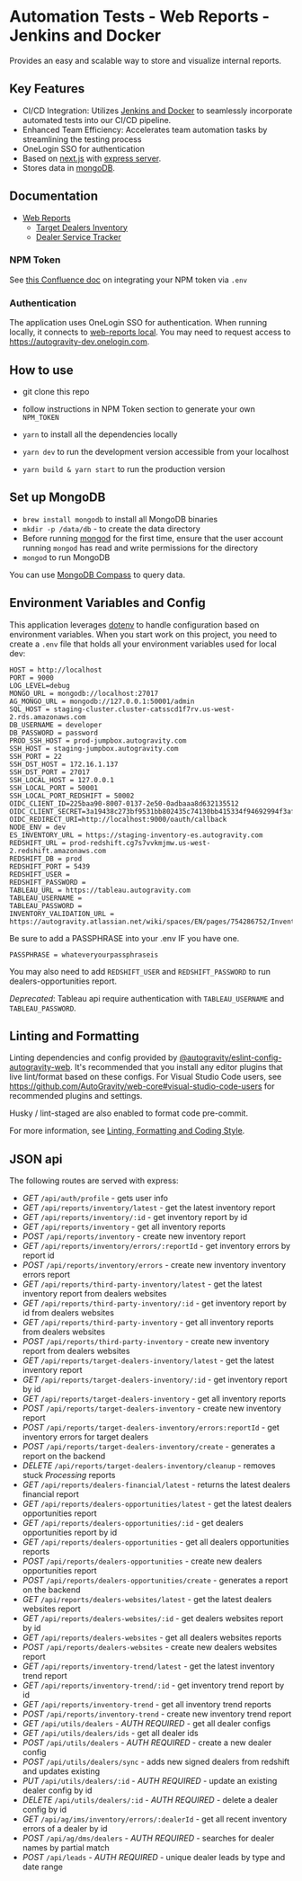 # Automation Tests -  Web Reports - Jenkins and Docker
Provides an easy and scalable way to store and visualize internal reports.

## Key Features

- CI/CD Integration: Utilizes [Jenkins and Docker](https://www.jenkins.io/solutions/docker/) to seamlessly incorporate automated tests into our CI/CD pipeline.
- Enhanced Team Efficiency: Accelerates team automation tasks by streamlining the testing process
- OneLogin SSO for authentication
- Based on [next.js](https://nextjs.org/) with [express server](https://expressjs.com/). 
- Stores data in [mongoDB](https://www.mongodb.com/).

## Documentation

* [Web Reports](https://autogravity.atlassian.net/wiki/spaces/OP/pages/825950214/Web-Reports)
  * [Target Dealers Inventory](https://autogravity.atlassian.net/wiki/spaces/OP/pages/822640670/Target+Dealers+Inventory+Report)
  * [Dealer Service Tracker](https://autogravity.atlassian.net/wiki/spaces/OP/pages/825982990/Dealer+Service+Tracker)

### NPM Token

See [this Confluence doc](https://autogravity.atlassian.net/wiki/spaces/EN/pages/637534393/Deploying+with+npm+Private+Modules) on integrating your NPM token via `.env`

### Authentication

The application uses OneLogin SSO for authentication. When running locally, it connects to [web-reports local](https://autogravity-dev.onelogin.com/apps/955660/edit). You may need to request access to https://autogravity-dev.onelogin.com.

## How to use

- git clone this repo
- follow instructions in NPM Token section to generate your own `NPM_TOKEN`
- `yarn` to install all the dependencies locally

- `yarn dev` to run the development version accessible from your localhost
- `yarn build & yarn start` to run the production version

## Set up MongoDB

- `brew install mongodb` to install all MongoDB binaries
- `mkdir -p /data/db` - to create the data directory
- Before running [mongod](https://docs.mongodb.com/manual/reference/program/mongod/#bin.mongod) for the first time, ensure that the user account running `mongod` has read and write permissions for the directory
- `mongod` to run MongoDB

You can use [MongoDB Compass](https://www.mongodb.com/download-center/compass) to query data.

## Environment Variables and Config

This application leverages [dotenv](https://www.npmjs.com/package/dotenv) to handle configuration based on environment variables. When you start work on this project, you need to create a `.env` file that holds all your environment variables used for local dev:

```
HOST = http://localhost
PORT = 9000
LOG_LEVEL=debug
MONGO_URL = mongodb://localhost:27017
AG_MONGO_URL = mongodb://127.0.0.1:50001/admin
SQL_HOST = staging-cluster.cluster-catsscd1f7rv.us-west-2.rds.amazonaws.com
DB_USERNAME = developer
DB_PASSWORD = password
PROD_SSH_HOST = prod-jumpbox.autogravity.com
SSH_HOST = staging-jumpbox.autogravity.com
SSH_PORT = 22
SSH_DST_HOST = 172.16.1.137
SSH_DST_PORT = 27017
SSH_LOCAL_HOST = 127.0.0.1
SSH_LOCAL_PORT = 50001
SSH_LOCAL_PORT_REDSHIFT = 50002
OIDC_CLIENT_ID=225baa90-8007-0137-2e50-0adbaaa8d632135512
OIDC_CLIENT_SECRET=3a19438c273bf9531bb802435c74130bb415334f94692994f3af3ce94769f362
OIDC_REDIRECT_URI=http://localhost:9000/oauth/callback
NODE_ENV = dev
ES_INVENTORY_URL = https://staging-inventory-es.autogravity.com
REDSHIFT_URL = prod-redshift.cg7s7vvkmjmw.us-west-2.redshift.amazonaws.com
REDSHIFT_DB = prod
REDSHIFT_PORT = 5439
REDSHIFT_USER =
REDSHIFT_PASSWORD =
TABLEAU_URL = https://tableau.autogravity.com
TABLEAU_USERNAME =
TABLEAU_PASSWORD =
INVENTORY_VALIDATION_URL = https://autogravity.atlassian.net/wiki/spaces/EN/pages/754286752/Inventory+Failed+Validation
```

Be sure to add a PASSPHRASE into your .env IF you have one.

```
PASSPHRASE = whateveryourpassphraseis
```

You may also need to add `REDSHIFT_USER` and `REDSHIFT_PASSWORD` to run dealers-opportunities report.

*Deprecated*: Tableau api require authentication with `TABLEAU_USERNAME` and `TABLEAU_PASSWORD`.

## Linting and Formatting

Linting dependencies and config provided by [@autogravity/eslint-config-autogravity-web](https://github.com/AutoGravity/web-core/tree/master/packages/eslint-config-autogravity-web). It's recommended that you install any editor plugins that live lint/format based on these configs. For Visual Studio Code users, see https://github.com/AutoGravity/web-core#visual-studio-code-users for recommended plugins and settings.

Husky / lint-staged are also enabled to format code pre-commit.

For more information, see [Linting, Formatting and Coding Style](https://autogravity.atlassian.net/wiki/spaces/EN/pages/565706780/Linting+Formatting+and+Coding+Style).

## JSON api

The following routes are served with express:

- *GET* `/api/auth/profile` - gets user info
- *GET* `/api/reports/inventory/latest` - get the latest inventory report
- *GET* `/api/reports/inventory/:id` - get inventory report by id
- *GET* `/api/reports/inventory` - get all inventory reports
- *POST* `/api/reports/inventory` - create new inventory report
- *GET* `/api/reports/inventory/errors/:reportId` - get inventory errors by report id
- *POST* `/api/reports/inventory/errors` - create new inventory inventory errors report
- *GET* `/api/reports/third-party-inventory/latest` - get the latest inventory report from dealers websites
- *GET* `/api/reports/third-party-inventory/:id` - get inventory report by id from dealers websites
- *GET* `/api/reports/third-party-inventory` - get all inventory reports from dealers websites
- *POST* `/api/reports/third-party-inventory` - create new inventory report from dealers websites
- *GET* `/api/reports/target-dealers-inventory/latest` - get the latest inventory report
- *GET* `/api/reports/target-dealers-inventory/:id` - get inventory report by id
- *GET* `/api/reports/target-dealers-inventory` - get all inventory reports
- *POST* `/api/reports/target-dealers-inventory` - create new inventory report
- *POST* `/api/reports/target-dealers-inventory/errors:reportId` - get inventory errors for target dealers
- *POST* `/api/reports/target-dealers-inventory/create` - generates a report on the backend
- *DELETE* `/api/reports/target-dealers-inventory/cleanup` - removes stuck *Processing* reports
- *GET* `/api/reports/dealers-financial/latest` - returns the latest dealers financial report
- *GET* `/api/reports/dealers-opportunities/latest` - get the latest dealers opportunities report
- *GET* `/api/reports/dealers-opportunities/:id` - get dealers opportunities report by id
- *GET* `/api/reports/dealers-opportunities` - get all dealers opportunities reports
- *POST* `/api/reports/dealers-opportunities` - create new dealers opportunities report
- *POST* `/api/reports/dealers-opportunities/create` - generates a report on the backend
- *GET* `/api/reports/dealers-websites/latest` - get the latest dealers websites report
- *GET* `/api/reports/dealers-websites/:id` - get dealers websites report by id
- *GET* `/api/reports/dealers-websites` - get all dealers websites reports
- *POST* `/api/reports/dealers-websites` - create new dealers websites report
- *GET* `/api/reports/inventory-trend/latest` - get the latest inventory trend report
- *GET* `/api/reports/inventory-trend/:id` - get inventory trend report by id
- *GET* `/api/reports/inventory-trend` - get all inventory trend reports
- *POST* `/api/reports/inventory-trend` - create new inventory trend report
- *GET* `/api/utils/dealers` - *AUTH REQUIRED* - get all dealer configs
- *GET* `/api/utils/dealers/ids` - get all dealer ids
- *POST* `/api/utils/dealers` - *AUTH REQUIRED* - create a new dealer config
- *POST* `/api/utils/dealers/sync` - adds new signed dealers from redshift and updates existing
- *PUT* `/api/utils/dealers/:id` - *AUTH REQUIRED* - update an existing dealer config by id
- *DELETE* `/api/utils/dealers/:id` - *AUTH REQUIRED* - delete a dealer config by id
- *GET* `/api/ag/ims/inventory/errors/:dealerId` - get all recent inventory errors of a dealer by id
- *POST* `/api/ag/dms/dealers` - *AUTH REQUIRED* - searches for dealer names by partial match
- *POST* `/api/leads` - *AUTH REQUIRED* - unique dealer leads by type and date range
